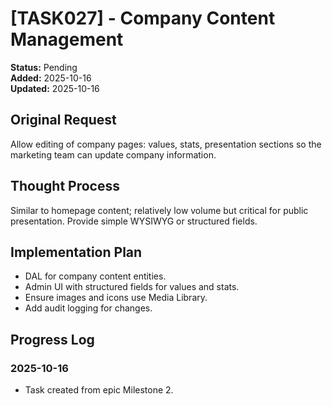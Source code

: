 # [TASK027] - Company Content Management

**Status:** Pending  
**Added:** 2025-10-16  
**Updated:** 2025-10-16

## Original Request

Allow editing of company pages: values, stats, presentation sections so the marketing team can update company information.

## Thought Process

Similar to homepage content; relatively low volume but critical for public presentation. Provide simple WYSIWYG or structured fields.

## Implementation Plan

- DAL for company content entities.
- Admin UI with structured fields for values and stats.
- Ensure images and icons use Media Library.
- Add audit logging for changes.

## Progress Log

### 2025-10-16

- Task created from epic Milestone 2.
